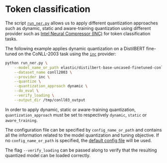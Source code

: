 <!---
Copyright 2020 The HuggingFace Team. All rights reserved.

Licensed under the Apache License, Version 2.0 (the "License");
you may not use this file except in compliance with the License.
You may obtain a copy of the License at

    http://www.apache.org/licenses/LICENSE-2.0

Unless required by applicable law or agreed to in writing, software
distributed under the License is distributed on an "AS IS" BASIS,
WITHOUT WARRANTIES OR CONDITIONS OF ANY KIND, either express or implied.
See the License for the specific language governing permissions and
limitations under the License.
-->

# Token classification


The script [`run_ner.py`](https://github.com/huggingface/optimum/blob/main/examples/pytorch/token-classification/run_ner.py)
allows us to apply different quantization approaches such as dynamic, static and aware-training quantization
using different provider such as [Intel Neural Compressor (INC)](https://github.com/intel/neural-compressor) for 
token classification tasks.


The following example applies dynamic quantization on a DistilBERT fine-tuned on the CoNLL-2003 task using the
[`inc`](https://github.com/intel/neural-compressor) provider: 


```bash
python run_ner.py \
    --model_name_or_path elastic/distilbert-base-uncased-finetuned-conll03-english \
    --dataset_name conll2003 \
    --provider inc \
    --quantize \
    --quantization_approach dynamic \
    --do_eval \
    --verify_loading \
    --output_dir /tmp/conll03_output
```

In order to apply dynamic, static or aware-training quantization, `quantization_approach` must be set to respectively 
`dynamic`, `static` or `aware_training`.

The configuration file can be specified by `config_name_or_path` and contains all the information related 
to the model quantization and tuning objective.  If no `config_name_or_path` is specified, the 
[default config file](https://github.com/huggingface/optimum/blob/main/examples/pytorch/token-classification/config/inc/quantization.yml) 
will be used.

The flag `--verify_loading` can be passed along to verify that the resulting quantized model can be loaded correctly.
